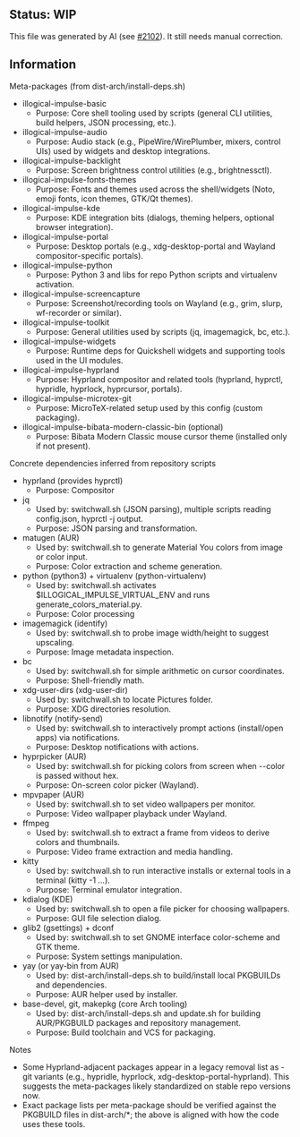 ## Status: WIP
This file was generated by AI (see [#2102](https://github.com/end-4/dots-hyprland/issues/2102)).
It still needs manual correction.

## Information
Meta-packages (from dist-arch/install-deps.sh)
- illogical-impulse-basic
  - Purpose: Core shell tooling used by scripts (general CLI utilities, build helpers, JSON processing, etc.).
- illogical-impulse-audio
  - Purpose: Audio stack (e.g., PipeWire/WirePlumber, mixers, control UIs) used by widgets and desktop integrations.
- illogical-impulse-backlight
  - Purpose: Screen brightness control utilities (e.g., brightnessctl).
- illogical-impulse-fonts-themes
  - Purpose: Fonts and themes used across the shell/widgets (Noto, emoji fonts, icon themes, GTK/Qt themes).
- illogical-impulse-kde
  - Purpose: KDE integration bits (dialogs, theming helpers, optional browser integration).
- illogical-impulse-portal
  - Purpose: Desktop portals (e.g., xdg-desktop-portal and Wayland compositor-specific portals).
- illogical-impulse-python
  - Purpose: Python 3 and libs for repo Python scripts and virtualenv activation.
- illogical-impulse-screencapture
  - Purpose: Screenshot/recording tools on Wayland (e.g., grim, slurp, wf-recorder or similar).
- illogical-impulse-toolkit
  - Purpose: General utilities used by scripts (jq, imagemagick, bc, etc.).
- illogical-impulse-widgets
  - Purpose: Runtime deps for Quickshell widgets and supporting tools used in the UI modules.
- illogical-impulse-hyprland
  - Purpose: Hyprland compositor and related tools (hyprland, hyprctl, hypridle, hyprlock, hyprcursor, portals).
- illogical-impulse-microtex-git
  - Purpose: MicroTeX-related setup used by this config (custom packaging).
- illogical-impulse-bibata-modern-classic-bin (optional)
  - Purpose: Bibata Modern Classic mouse cursor theme (installed only if not present).

Concrete dependencies inferred from repository scripts
- hyprland (provides hyprctl)
  - Purpose: Compositor
- jq
  - Used by: switchwall.sh (JSON parsing), multiple scripts reading config.json, hyprctl -j output.
  - Purpose: JSON parsing and transformation.
- matugen (AUR)
  - Used by: switchwall.sh to generate Material You colors from image or color input.
  - Purpose: Color extraction and scheme generation.
- python (python3) + virtualenv (python-virtualenv)
  - Used by: switchwall.sh activates $ILLOGICAL_IMPULSE_VIRTUAL_ENV and runs generate_colors_material.py.
  - Purpose: Color processing
- imagemagick (identify)
  - Used by: switchwall.sh to probe image width/height to suggest upscaling.
  - Purpose: Image metadata inspection.
- bc
  - Used by: switchwall.sh for simple arithmetic on cursor coordinates.
  - Purpose: Shell-friendly math.
- xdg-user-dirs (xdg-user-dir)
  - Used by: switchwall.sh to locate Pictures folder.
  - Purpose: XDG directories resolution.
- libnotify (notify-send)
  - Used by: switchwall.sh to interactively prompt actions (install/open apps) via notifications.
  - Purpose: Desktop notifications with actions.
- hyprpicker (AUR)
  - Used by: switchwall.sh for picking colors from screen when --color is passed without hex.
  - Purpose: On-screen color picker (Wayland).
- mpvpaper (AUR)
  - Used by: switchwall.sh to set video wallpapers per monitor.
  - Purpose: Video wallpaper playback under Wayland.
- ffmpeg
  - Used by: switchwall.sh to extract a frame from videos to derive colors and thumbnails.
  - Purpose: Video frame extraction and media handling.
- kitty
  - Used by: switchwall.sh to run interactive installs or external tools in a terminal (kitty -1 ...).
  - Purpose: Terminal emulator integration.
- kdialog (KDE)
  - Used by: switchwall.sh to open a file picker for choosing wallpapers.
  - Purpose: GUI file selection dialog.
- glib2 (gsettings) + dconf
  - Used by: switchwall.sh to set GNOME interface color-scheme and GTK theme.
  - Purpose: System settings manipulation.
- yay (or yay-bin from AUR)
  - Used by: dist-arch/install-deps.sh to build/install local PKGBUILDs and dependencies.
  - Purpose: AUR helper used by installer.
- base-devel, git, makepkg (core Arch tooling)
  - Used by: dist-arch/install-deps.sh and update.sh for building AUR/PKGBUILD packages and repository management.
  - Purpose: Build toolchain and VCS for packaging.


Notes
- Some Hyprland-adjacent packages appear in a legacy removal list as -git variants (e.g., hypridle, hyprlock, xdg-desktop-portal-hyprland). This suggests the meta-packages likely standardized on stable repo versions now.
- Exact package lists per meta-package should be verified against the PKGBUILD files in dist-arch/*; the above is aligned with how the code uses these tools.
